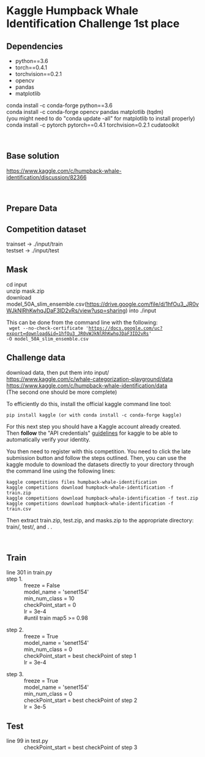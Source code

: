 # Kaggle Humpback Whale Identification Challenge 1st place

## Dependencies
- python==3.6
- torch==0.4.1
- torchvision==0.2.1
- opencv
- pandas
- matplotlib

conda install -c conda-forge python==3.6   
conda install -c conda-forge opencv pandas matplotlib (tqdm)  
(you might need to do "conda update -all" for matplotlib to install properly)  
conda install -c pytorch pytorch==0.4.1 torchvision=0.2.1 cudatoolkit  

<br>

## Base solution  
https://www.kaggle.com/c/humpback-whale-identification/discussion/82366  

<br>

## Prepare Data  
## Competition dataset  
trainset    -> ./input/train  
testset    -> ./input/test  

## Mask
cd input  
unzip mask.zip  
download model_50A_slim_ensemble.csv(https://drive.google.com/file/d/1hfOu3_JR0vWJkNlRhKwhqJDaF3ID2vRs/view?usp=sharing)  into ./input  

This can be done from the command line with the following:   
<code> wget --no-check-certificate 'https://docs.google.com/uc?export=download&id=1hfOu3_JR0vWJkNlRhKwhqJDaF3ID2vRs' -O model_50A_slim_ensemble.csv </code>

## Challenge data  
download data, then put them into input/  
https://www.kaggle.com/c/whale-categorization-playground/data  
https://www.kaggle.com/c/humpback-whale-identification/data   
(The second one should be more complete)   

To efficiently do this, install the official kaggle command line tool:   
``` 
pip install kaggle (or with conda install -c conda-forge kaggle)   
```
For this next step you should have a Kaggle account already created.  
Then **follow** the "API credentials" <a href="https://github.com/Kaggle/kaggle-api">guidelines</a> for kaggle to be able to automatically verify your identity.

You then need to register with this competition. You need to click the late submission button and follow the steps outlined. Then, you can use the kaggle module to download the datasets directly to your directory through the command line using the following lines:
```
kaggle competitions files humpback-whale-identification  
kaggle competitions download humpback-whale-identification -f train.zip   
kaggle competitions download humpback-whale-identification -f test.zip   
kaggle competitions download humpback-whale-identification -f train.csv   
```  
Then extract train.zip, test.zip, and masks.zip to the appropriate directory: train/, test/, and . .  

<br>

## Train  
line 301 in train.py  
step 1.   
&ensp;&ensp;&ensp;&ensp;&ensp;&ensp;            freeze = False  
&ensp;&ensp;&ensp;&ensp;&ensp;&ensp;               model_name = 'senet154'  
&ensp;&ensp;&ensp;&ensp;&ensp;&ensp;               min_num_class = 10  
&ensp;&ensp;&ensp;&ensp;&ensp;&ensp;             checkPoint_start = 0  
&ensp;&ensp;&ensp;&ensp;&ensp;&ensp;             lr = 3e-4  
&ensp;&ensp;&ensp;&ensp;&ensp;&ensp;             #until train map5 >= 0.98  

step 2.  
&ensp;&ensp;&ensp;&ensp;&ensp;&ensp;             freeze = True  
 &ensp;&ensp;&ensp;&ensp;&ensp;&ensp;            model_name = 'senet154'  
  &ensp;&ensp;&ensp;&ensp;&ensp;&ensp;           min_num_class = 0  
    &ensp;&ensp;&ensp;&ensp;&ensp;&ensp;         checkPoint_start = best checkPoint of step 1  
     &ensp;&ensp;&ensp;&ensp;&ensp;&ensp;        lr = 3e-4  

step 3.  
&ensp;&ensp;&ensp;&ensp;&ensp;&ensp;             freeze = True  
 &ensp;&ensp;&ensp;&ensp;&ensp;&ensp;       model_name = 'senet154'  
   &ensp;&ensp;&ensp;&ensp;&ensp;&ensp;     min_num_class = 0  
   &ensp;&ensp;&ensp;&ensp;&ensp;&ensp;     checkPoint_start = best checkPoint of step 2  
   &ensp;&ensp;&ensp;&ensp;&ensp;&ensp;     lr = 3e-5  

## Test  
line 99 in test.py  
&ensp;&ensp;&ensp;&ensp;&ensp;&ensp;       checkPoint_start = best checkPoint of step 3  

